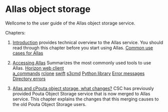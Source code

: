 # Allas object storage

Wellcome to the user guide of the Allas object storage service.

Chapters:

1.    [Introduction](./introduction.md) provides technical overview to the Allas service. You should read through this chapter before you start using Allas.
      [Common use cases for Allas](./using_allas/common_use_cases.md)


2.    [Accessing Allas](./accessing_allas.md) Summarizes the most commonly used tools to use Allas. 
      [Horizon web client](./using_allas/web_client.md)     
      [a_commands](./using_allas/a_commands.md )
      [rclone](./using_allas/rclone.md)
      [swift](./using_allas/swift_client.md)
      [s3cmd](./using_allas/s3_client.md)
      [Python library](./using_allas/python_library.md)
      [Error messages](./using_allas/error_messages.md)
	    [Directory errors](./using_allas/directory_object_error.md )


3.    [Allas and cPouta object storage, what changes?](./allas_cpouta_change.md) CSC has previously provided Pouta Object Storage service that is now merged to Allas service. This chapter explains the changes that this merging causes to the old Pouta Object Storage users.
